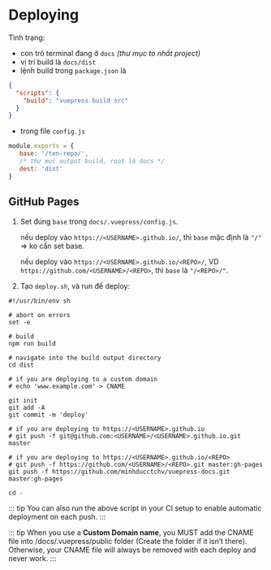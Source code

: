 # Deploying

Tình trạng:

- con trỏ terminal đang ở `docs` _(thư mục to nhất project)_
- vị trí build là `docs/dist`
- lệnh build trong `package.json` là 

``` json
{
  "scripts": {
    "build": "vuepress build src"
  }
}
```
- trong file `config.js`

```js
module.exports = {
   base: '/ten-repo/',
   /* thư mục output build, root là docs */
   dest: 'dist'
}
```

## GitHub Pages

1. Set đúng `base` trong `docs/.vuepress/config.js`.

   nếu deploy vào `https://<USERNAME>.github.io/`, thì `base` mặc định là `"/"` => ko cần set base.

   nếu deploy vào `https://<USERNAME>.github.io/<REPO>/`, VD `https://github.com/<USERNAME>/<REPO>`, thì `base` là `"/<REPO>/"`.

2. Tạo `deploy.sh`, và run để deploy:

``` bash{13,20,23}
#!/usr/bin/env sh

# abort on errors
set -e

# build
npm run build

# navigate into the build output directory
cd dist

# if you are deploying to a custom domain
# echo 'www.example.com' > CNAME

git init
git add -A
git commit -m 'deploy'

# if you are deploying to https://<USERNAME>.github.io
# git push -f git@github.com:<USERNAME>/<USERNAME>.github.io.git master

# if you are deploying to https://<USERNAME>.github.io/<REPO>
# git push -f https://github.com/<USERNAME>/<REPO>.git master:gh-pages
git push -f https://github.com/minhducctchv/vuepress-docs.git master:gh-pages

cd -
```

::: tip
You can also run the above script in your CI setup to enable automatic deployment on each push.
:::

::: tip
When you use a **Custom Domain name**, you MUST add the CNAME file into /docs/.vuepress/public folder (Create the folder if it isn’t there). Otherwise, your CNAME file will always be removed with each deploy and never work.
:::